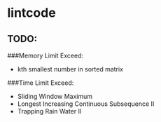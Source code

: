 # lintcode

## TODO:
###Memory Limit Exceed:
- kth smallest number in sorted matrix

###Time Limit Exceed:
- Sliding Window Maximum
- Longest Increasing Continuous Subsequence II
- Trapping Rain Water II

